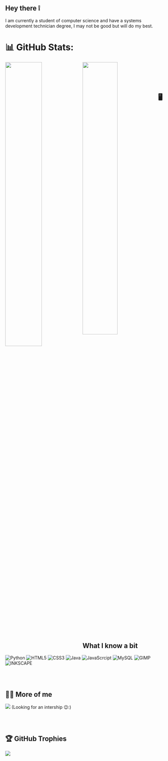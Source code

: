 ## Hey there ❕ 
  I am currently a student of computer science and have a systems development technician degree, I may not be good but will do my best.

# 📊 GitHub Stats:
<img align="left" width="48%" src="https://github-readme-stats.vercel.app/api?username=Geo-630&theme=shadow_green&hide_border=false&include_all_commits=false&count_private=false&show_icons=true">
<img align="left" width="47%" src="https://github-readme-stats.vercel.app/api/top-langs/?username=Geo-630&theme=shadow_green&hide_border=false&include_all_commits=false&count_private=false&layout=compact">

<br></br>
<br></br>

## 🖥️ What I know a bit
![Python](https://img.shields.io/badge/Python-3776AB?style=for-the-badge&logo=python&logoColor=white) ![HTML5](https://img.shields.io/badge/HTML5-E34F26?style=for-the-badge&logo=html5&logoColor=white)
![CSS3](https://img.shields.io/badge/CSS3-1572B6?style=for-the-badge&logo=css3&logoColor=white) ![Java](https://img.shields.io/badge/Java-ED8B00?style=for-the-badge&logo=openjdk&logoColor=white)
![JavaScrcipt](https://img.shields.io/badge/JavaScript-F7DF1E?style=for-the-badge&logo=javascript&logoColor=black) ![MySQL](https://img.shields.io/badge/MySQL-3e5866?style=for-the-badge&logo=mysql&logoColor=white)
![GIMP](https://img.shields.io/badge/gimp-5C5543?style=for-the-badge&logo=gimp&logoColor=white) ![INKSCAPE](https://img.shields.io/badge/Inkscape-000000?style=for-the-badge&logo=Inkscape&logoColor=white)

<br></br>

## 🙎‍♂️ More of me 
<a href="[https://www.linkedin.com/in/geovanne-fernandes-struzani-117293321/]" target="_blank"><img loading="lazy" src="https://img.shields.io/badge/-LinkedIn-%230077B5?style=for-the-badge&logo=linkedin&logoColor=white" target="_blank"></a>
  (Looking for an intership 😉:)

<br></br>

## 🏆 GitHub Trophies
![](https://github-profile-trophy.vercel.app/?username=Geo-630&theme=dracula&no-frame=true&no-bg=false&margin-w=4)
